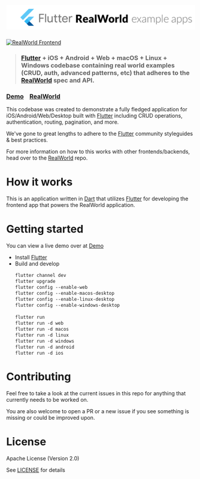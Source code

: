 # ![RealWorld Example App](logo.png)

[![RealWorld Frontend](https://img.shields.io/badge/realworld-frontend-%23783578.svg)](http://realworld.io)

> ### [Flutter] +  iOS + Android + Web + macOS + Linux + Windows codebase containing real world examples (CRUD, auth, advanced patterns, etc) that adheres to the [RealWorld] spec and API.


### [Demo]&nbsp;&nbsp;&nbsp;&nbsp;[RealWorld]


This codebase was created to demonstrate a fully fledged application for iOS/Android/Web/Desktop built with [Flutter] including CRUD operations, authentication, routing, pagination, and more.

We've gone to great lengths to adhere to the [Flutter] community styleguides & best practices.

For more information on how to this works with other frontends/backends, head over to the [RealWorld] repo.


# How it works

This is an application written in [Dart] that utilizes [Flutter] for developing the frontend app that powers the RealWorld application.

# Getting started

You can view a live demo over at [Demo]

* Install [Flutter]
* Build and develop
  ```
  flutter channel dev
  flutter upgrade
  flutter config --enable-web
  flutter config --enable-macos-desktop
  flutter config --enable-linux-desktop
  flutter config --enable-windows-desktop

  flutter run
  flutter run -d web
  flutter run -d macos
  flutter run -d linux
  flutter run -d windows
  flutter run -d android
  flutter run -d ios
  ```

# Contributing

Feel free to take a look at the current issues in this repo for anything that currently needs to be worked on.

You are also welcome to open a PR or a new issue if you see something is missing or could be improved upon.

# License

Apache License (Version 2.0)

See [LICENSE] for details

[Dart]: https://dart.dev
[Demo]: https://jetli.github.io/flutter-realworld-example-app/
[Flutter]: https://github.com/flutter/flutter
[LICENSE]: ./LICENSE
[RealWorld]: https://github.com/gothinkster/realworld